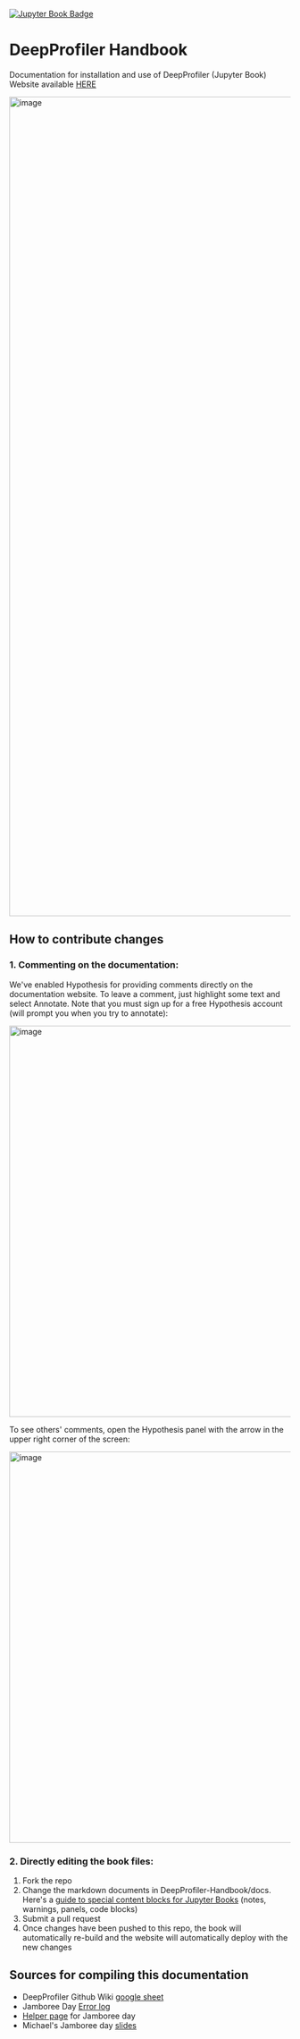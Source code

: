 [![Jupyter Book Badge](https://jupyterbook.org/badge.svg)](https://cytomining.github.io/DeepProfiler-handbook/)

# DeepProfiler Handbook
Documentation for installation and use of DeepProfiler (Jupyter Book)
Website available [HERE](https://cytomining.github.io/DeepProfiler-handbook/)

<img width="1466" alt="image" src="https://user-images.githubusercontent.com/28116530/160191277-07a1491e-f81a-4ab0-9722-8348322516a8.png">


## How to contribute changes
### 1. Commenting on the documentation: 

We've enabled Hypothesis for providing comments directly on the documentation website. To leave a comment, just highlight some text and select Annotate. Note that you must sign up for a free Hypothesis account (will prompt you when you try to annotate):

<img width="700" alt="image" src="https://user-images.githubusercontent.com/28116530/160192271-16de7a2a-fbd9-433c-9324-61963fa6bfc6.png">


To see others' comments, open the Hypothesis panel with the arrow in the upper right corner of the screen: 

<img width="700" alt="image" src="https://user-images.githubusercontent.com/28116530/160192346-c37582e6-082a-404b-8efd-e782f23e6588.png">


### 2. Directly editing the book files:
1. Fork the repo
2. Change the markdown documents in DeepProfiler-Handbook/docs. Here's a [guide to special content blocks for Jupyter Books](https://jupyterbook.org/content/content-blocks.html#special-content-blocks) (notes, warnings, panels, code blocks)
3. Submit a pull request 
4. Once changes have been pushed to this repo, the book will automatically re-build and the website will automatically deploy with the new changes

## Sources for compiling this documentation
* DeepProfiler Github Wiki [google sheet](https://docs.google.com/document/d/1BQ2imZwqLPsbpOKNzW8qP-4MLNCWma_rVSzE1y8PnIk/edit#heading=h.wf1ucu3byolj)
* Jamboree Day [Error log](https://docs.google.com/document/d/1d8VmzqOpY-USZ-RLOf2weWt15qjADqGYL-bPp73a6rE/edit#heading=h.57l1bp40b4wm)
* [Helper page](https://github.com/broadinstitute/neural-profiling/wiki/Helper-Page-%7C-Jamboree-DeepProfiler-day) for Jamboree day
* Michael's Jamboree day [slides](https://docs.google.com/presentation/d/1FrG6DwKG9-liIFQLO1rvPhWRFCffM3r_WIm4B4XqGIg/edit#slide=id.g101fdf2f042_0_25)

